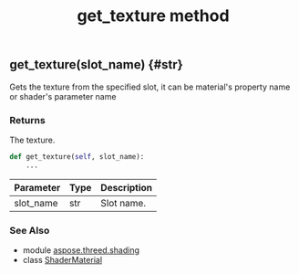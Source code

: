﻿---
title: get_texture method
second_title: Aspose.3D for Python via .NET API References
description: 
type: docs
weight: 40
url: /python-net/aspose.threed.shading/shadermaterial/get_texture/
is_root: false
---

## get_texture(slot_name) {#str}

Gets the texture from the specified slot, it can be material's property name or shader's parameter name

### Returns 


The texture.


```python
def get_texture(self, slot_name):
    ...
```


| Parameter | Type | Description |
| :- | :- | :- |
| slot_name | str | Slot name. |



### See Also
* module [aspose.threed.shading](../../)
* class [ShaderMaterial](/3d/python-net/aspose.threed.shading/shadermaterial)
